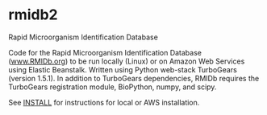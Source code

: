 # rmidb2
Rapid Microorganism Identification Database

Code for the Rapid Microorganism Identification Database (www.RMIDb.org)
to be run locally (Linux) or on Amazon Web Services using Elastic
Beanstalk. Written using Python web-stack TurboGears (version 1.5.1). In
addition to TurboGears dependencies, RMIDb requires the TurboGears
registration module, BioPython, numpy, and scipy.

See [INSTALL](INSTALL.md) for instructions for local or AWS installation. 
